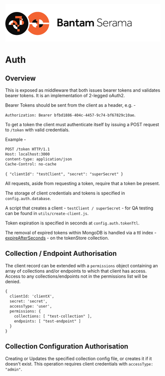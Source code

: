 ![Serama](../serama.png)

# Auth

## Overview

This is exposed as middleware that both issues bearer tokens and validates bearer tokens.  It is an implementation of 2-legged oAuth2.

Bearer Tokens should be sent from the client as a header, e.g. -

`Authorization: Bearer bfbd1886-404c-4457-9c74-bf67829c10ae`.

To get a token the client must authenticate itself by issuing a POST request to `/token` with valid credentials.

Example -

    POST /token HTTP/1.1
    Host: localhost:3000
    content-type: application/json
    Cache-Control: no-cache
    
    { "clientId": "testClient", "secret": "superSecret" }

All requests, aside from requesting a token, require that a token be present.

The storage of client credentials and tokens is specified in `config.auth.database`. 

A script that creates a client - `testClient / superSecret` - for QA testing can be found in `utils/create-client.js`.

Token expiration is specified in seconds at `config.auth.tokenTtl`.

The removal of expired tokens within MongoDB is handled via a ttl index - [expireAfterSeconds](http://docs.mongodb.org/manual/tutorial/expire-data/) - on the tokenStore collection.


## Collection / Endpoint Authorisation

The client record can be extended with a `permissions` object containing an array of collections and/or endpoints to which that client has access. Access to any collections/endpoints not in the permissions list will be denied.

```
{
  clientId: 'clientX',
  secret: 'secret',
  accessType: 'user',
  permissions: { 
    collections: [ "test-collection" ],
    endpoints: [ "test-endpoint" ]
  }
}
```

## Collection Configuration Authorisation

Creating or 
Updates the specified collection config file, or creates it if it doesn't exist. This operation requires client credentials with `accessType: "admin"`.
